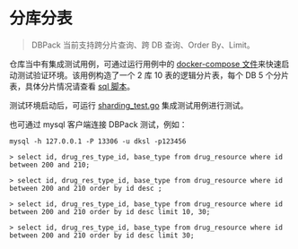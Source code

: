 # 分库分表

> DBPack 当前支持跨分片查询、跨 DB 查询、Order By、Limit。

仓库当中有集成测试用例，可通过运行用例中的 [docker-compose 文件](https://github.com/dk-lockdown/dbpack/blob/dev/docker/docker-compose-shd.yaml)来快速启动测试验证环境。该用例构造了一个 2 库 10 表的逻辑分片表，每个 DB 5 个分片表，具体分片情况请查看 [sql 脚本](https://github.com/dk-lockdown/dbpack/tree/dev/docker/scripts)。

测试环境启动后，可运行 [sharding_test.go](https://github.com/dk-lockdown/dbpack/blob/dev/test/shd/sharding_test.go) 集成测试用例进行测试。

也可通过 mysql 客户端连接 DBPack 测试，例如：

```
mysql -h 127.0.0.1 -P 13306 -u dksl -p123456

> select id, drug_res_type_id, base_type from drug_resource where id between 200 and 210;

> select id, drug_res_type_id, base_type from drug_resource where id between 200 and 210 order by id desc ;

> select id, drug_res_type_id, base_type from drug_resource where id between 200 and 210 order by id desc limit 10, 30;

> select id, drug_res_type_id, base_type from drug_resource where id between 200 and 210 order by id desc limit 30;
```

